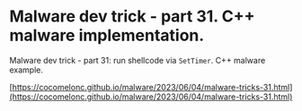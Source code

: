 # Malware dev trick - part 31. C++ malware implementation.

Malware dev trick - part 31: run shellcode via `SetTimer`. C++ malware example.    

[https://cocomelonc.github.io/malware/2023/06/04/malware-tricks-31.html](https://cocomelonc.github.io/malware/2023/06/04/malware-tricks-31.html)     
